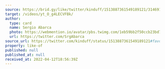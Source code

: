 ```yaml
---
source: https://brid.gy/like/twitter/kinduff/1513887361549189121/314691580
target: /videos/yt_O_g4LECVFBk/
author:
  type: card
  name: Sergio Abarca
  photo: https://webmention.io/avatar/pbs.twimg.com/1eb59bb2f50ccb23bd7e2ca0177a9410a2601eaacfeb2be99623af2ef014912d.jpg
  url: https://twitter.com/SrgAbarca
source_url: https://twitter.com/kinduff/status/1513887361549189121#favorited-by-314691580
property: like-of
published: null
published_at: null
received_at: 2022-04-12T18:56:39Z
---
```


